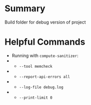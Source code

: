 # Summary
Build folder for debug version of project

# Helpful Commands
- Running with `compute-sanitizer`:
- - `--tool memcheck`
- - `--report-api-errors all` 
- - `--log-file debug.log`
- - `--print-limit 0` 